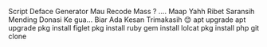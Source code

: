 Script Deface Generator
Mau Recode Mass ? ....
Maap Yahh Ribet Saransih Mending Donasi Ke gua...
Biar Ada Kesan Trimakasih 😊
apt upgrade
apt upgrade
pkg install figlet
pkg install ruby
gem install lolcat
pkg install php
git clone 


